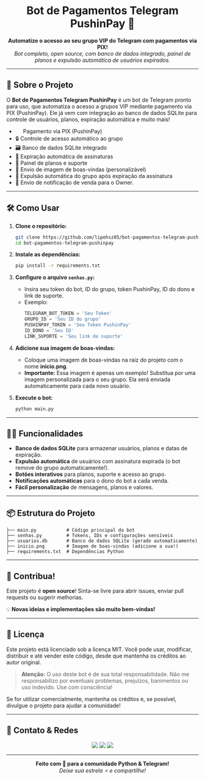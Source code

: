 <h1 align="center">Bot de Pagamentos Telegram PushinPay 🤖</h1>

<p align="center">
  <b>Automatize o acesso ao seu grupo VIP do Telegram com pagamentos via PIX!</b><br>
  <i>Bot completo, open source, com banco de dados integrado, painel de planos e expulsão automática de usuários expirados.</i>
</p>

---

## 🚀 Sobre o Projeto

O <b>Bot de Pagamentos Telegram PushinPay</b> é um bot de Telegram pronto para uso, que automatiza o acesso a grupos VIP mediante pagamento via PIX (PushinPay). Ele já vem com integração ao banco de dados SQLite para controle de usuários, planos, expiração automática e muito mais!

- <a href="https://pushinpay.com.br/" target="_blank" style="text-decoration: none;">
    <img src="https://media.licdn.com/dms/image/v2/D4D0BAQGMvyp3vXJOBw/company-logo_200_200/company-logo_200_200/0/1721991888260/pushin_pay_logo?e=2147483647&v=beta&t=eTbieyI-wGHv93hNKomv0nVLE_kcmhBl8LDKB762QCs" 
         width="16" height="16" 
         style="vertical-align: middle;"/>
  </a> Pagamento via PIX (PushinPay)
- 🔒 Controle de acesso automático ao grupo
- 🗃️ Banco de dados SQLite integrado
- 📅 Expiração automática de assinaturas
- 👤 Painel de planos e suporte
- 📸 Envio de imagem de boas-vindas (personalizável)
- 🚪 Expulsão automática do grupo após expiração da assinatura
- 🔔 Envio de notificação de venda para o Owner.

---

## 🛠️ Como Usar

1. **Clone o repositório:**
   ```bash
   git clone https://github.com/lipehsz05/bot-pagamentos-telegram-pushinpay.git
   cd bot-pagamentos-telegram-pushinpay
   ```

2. **Instale as dependências:**
   ```bash
   pip install -r requirements.txt
   ```

3. **Configure o arquivo `senhas.py`:**
   - Insira seu token do bot, ID do grupo, token PushinPay, ID do dono e link de suporte.
   - Exemplo:
     ```python
     TELEGRAM_BOT_TOKEN = 'Seu Token'
     GRUPO_ID = 'Seu ID do grupo'
     PUSHINPAY_TOKEN = 'Seu Token PushinPay'
     ID_DONO = 'Seu ID'
     LINK_SUPORTE = 'Seu link de suporte'
     ```

4. **Adicione sua imagem de boas-vindas:**
   - Coloque uma imagem de boas-vindas na raiz do projeto com o nome <b>inicio.png</b>.
   - <b>Importante:</b> Essa imagem é apenas um exemplo! Substitua por uma imagem personalizada para o seu grupo. Ela será enviada automaticamente para cada novo usuário.

5. **Execute o bot:**
   ```bash
   python main.py
   ```

---

## 🧑‍💻 Funcionalidades

- <b>Banco de dados SQLite</b> para armazenar usuários, planos e datas de expiração.
- <b>Expulsão automática</b> de usuários com assinatura expirada (o bot remove do grupo automaticamente!).
- <b>Botões interativos</b> para planos, suporte e acesso ao grupo.
- <b>Notificações automáticas</b> para o dono do bot a cada venda.
- <b>Fácil personalização</b> de mensagens, planos e valores.

---

## 📦 Estrutura do Projeto

```
├── main.py           # Código principal do bot
├── senhas.py         # Tokens, IDs e configurações sensíveis
├── usuarios.db       # Banco de dados SQLite (gerado automaticamente)
├── inicio.png        # Imagem de boas-vindas (adicione a sua!)
├── requirements.txt  # Dependências Python
```

---

## 🌟 Contribua!

Este projeto é <b>open source</b>! Sinta-se livre para abrir issues, enviar pull requests ou sugerir melhorias.

💡 <b>Novas ideias e implementações são muito bem-vindas!</b>

---

## 📄 Licença

Este projeto está licenciado sob a licença MIT. Você pode usar, modificar, distribuir e até vender este código, desde que mantenha os créditos ao autor original.

> **Atenção:** O uso deste bot é de sua total responsabilidade. Não me responsabilizo por eventuais problemas, prejuízos, banimentos ou uso indevido. Use com consciência!

Se for utilizar comercialmente, mantenha os créditos e, se possível, divulgue o projeto para ajudar a comunidade!

---

## 👤 Contato & Redes

<div align="center"> 
  <a href="https://instagram.com/lipehsz" target="_blank" style="text-decoration:none;">
    <img src="https://img.shields.io/badge/-Instagram-%23E4405F?style=for-the-badge&logo=instagram&logoColor=white"/>
  </a>
  <a href="mailto:ftsu2570@gmail.com" style="text-decoration:none;">
    <img src="https://img.shields.io/badge/-Gmail-%23333?style=for-the-badge&logo=gmail&logoColor=white"/>
  </a>
  <a href="https://www.linkedin.com/in/lipehsz" target="_blank" style="text-decoration:none;">
    <img src="https://img.shields.io/badge/-LinkedIn-%230077B5?style=for-the-badge&logo=linkedin&logoColor=white"/>
  </a> 
</div>

---

<p align="center">
  <b>Feito com 💙 para a comunidade Python & Telegram!</b><br>
  <i>Deixe sua estrela ⭐ e compartilhe!</i>
</p>
